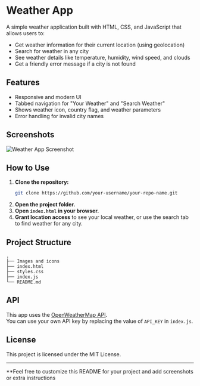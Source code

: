 # Weather App

A simple weather application built with HTML, CSS, and JavaScript that allows users to:
- Get weather information for their current location (using geolocation)
- Search for weather in any city
- See weather details like temperature, humidity, wind speed, and clouds
- Get a friendly error message if a city is not found

## Features

- Responsive and modern UI
- Tabbed navigation for "Your Weather" and "Search Weather"
- Shows weather icon, country flag, and weather parameters
- Error handling for invalid city names

## Screenshots

![Weather App Screenshot](assets/screenshot.png) <!-- Replace with your actual screenshot path -->

## How to Use

1. **Clone the repository:**
   ```bash
   git clone https://github.com/your-username/your-repo-name.git
   ```
2. **Open the project folder.**
3. **Open `index.html` in your browser.**
4. **Grant location access** to see your local weather, or use the search tab to find weather for any city.

## Project Structure

```
.
├── Images and icons
├── index.html
├── styles.css
├── index.js
└── README.md
```

## API

This app uses the [OpenWeatherMap API](https://openweathermap.org/api).  
You can use your own API key by replacing the value of `API_KEY` in `index.js`.

## License

This project is licensed under the MIT License.

---

**Feel free to customize this README for your project and add screenshots or extra instructions
